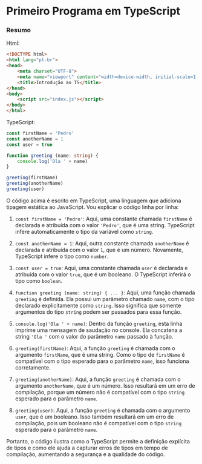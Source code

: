 # Primeiro Programa em TypeScript

### Resumo

Html:

```html
<!DOCTYPE html>
<html lang="pt-br">
<head>
    <meta charset="UTF-8">
    <meta name="viewport" content="width=device-width, initial-scale=1.0">
    <title>Introdução ao TS</title>
</head>
<body>
    <script src="index.js"></script>
</body>
</html>
```

TypeScript:

```typescript
const firstName = 'Pedro'
const anotherName = 1
const user = true

function greeting (name: string) {
    console.log('Ola ' + name)
}

greeting(firstName)
greeting(anotherName)
greeting(user)
```

O código acima é escrito em TypeScript, uma linguagem que adiciona tipagem estática ao JavaScript. Vou explicar o código linha por linha:

1. `const firstName = 'Pedro'`: Aqui, uma constante chamada `firstName` é declarada e atribuída com o valor `'Pedro'`, que é uma string. TypeScript infere automaticamente o tipo da variável como `string`.

2. `const anotherName = 1`: Aqui, outra constante chamada `anotherName` é declarada e atribuída com o valor `1`, que é um número. Novamente, TypeScript infere o tipo como `number`.

3. `const user = true`: Aqui, uma constante chamada `user` é declarada e atribuída com o valor `true`, que é um booleano. O TypeScript inferirá o tipo como `boolean`.

4. `function greeting (name: string) { ... }`: Aqui, uma função chamada `greeting` é definida. Ela possui um parâmetro chamado `name`, com o tipo declarado explicitamente como `string`. Isso significa que somente argumentos do tipo `string` podem ser passados para essa função.

5. `console.log('Ola ' + name)`: Dentro da função `greeting`, esta linha imprime uma mensagem de saudação no console. Ela concatena a string `'Ola '` com o valor do parâmetro `name` passado à função.

6. `greeting(firstName)`: Aqui, a função `greeting` é chamada com o argumento `firstName`, que é uma string. Como o tipo de `firstName` é compatível com o tipo esperado para o parâmetro `name`, isso funciona corretamente.

7. `greeting(anotherName)`: Aqui, a função `greeting` é chamada com o argumento `anotherName`, que é um número. Isso resultará em um erro de compilação, porque um número não é compatível com o tipo `string` esperado para o parâmetro `name`.

8. `greeting(user)`: Aqui, a função `greeting` é chamada com o argumento `user`, que é um booleano. Isso também resultará em um erro de compilação, pois um booleano não é compatível com o tipo `string` esperado para o parâmetro `name`.

Portanto, o código ilustra como o TypeScript permite a definição explícita de tipos e como ele ajuda a capturar erros de tipos em tempo de compilação, aumentando a segurança e a qualidade do código.


